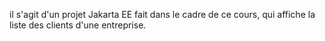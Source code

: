 il s'agit d'un projet Jakarta EE fait dans le cadre de ce cours, qui affiche la liste des clients d'une entreprise.
